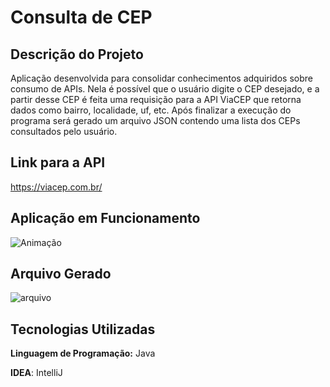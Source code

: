 # Consulta de CEP

## Descrição do Projeto
Aplicação desenvolvida para consolidar conhecimentos adquiridos sobre consumo de APIs. Nela é possível que o usuário digite o CEP desejado, e a partir desse CEP é feita uma requisição para a 
API ViaCEP que retorna dados como bairro, localidade, uf, etc. Após finalizar a execução do programa será gerado um arquivo JSON contendo uma lista dos CEPs consultados pelo usuário.

## Link para a API
https://viacep.com.br/

## Aplicação em Funcionamento
![Animação](https://github.com/Al-Felipe/Consultar-Cep/assets/105646899/1ac79eed-6cea-4dc0-bf74-559d183236a1)

## Arquivo Gerado

![arquivo](https://github.com/Al-Felipe/Consultar-Cep/assets/105646899/3af397da-35b1-4afd-a9bb-e4b345edfa2a)

## Tecnologias Utilizadas 
**Linguagem de Programação:** Java

**IDEA**: IntelliJ 
